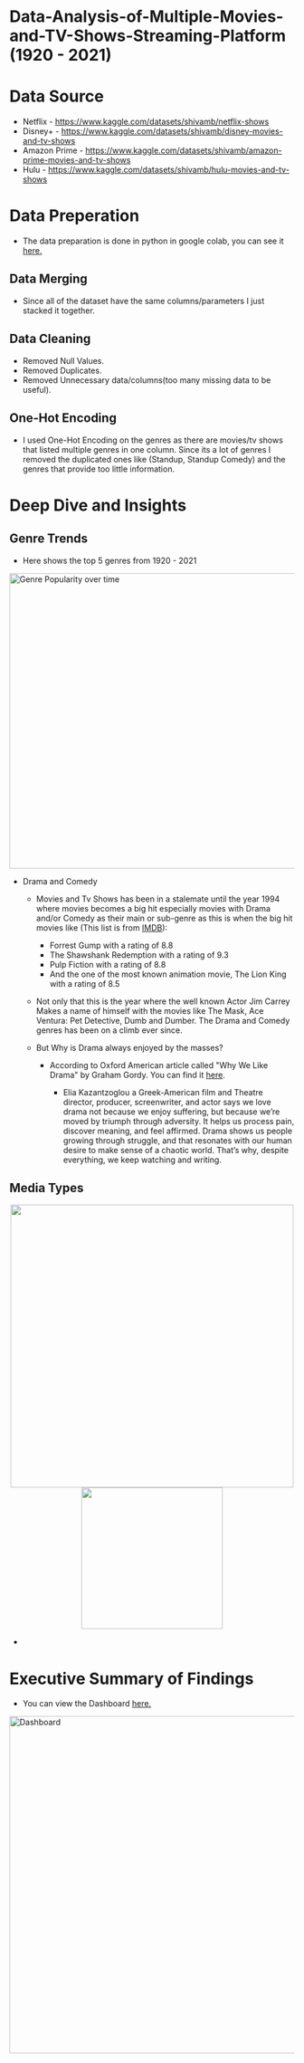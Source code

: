 # Data-Analysis-of-Multiple-Movies-and-TV-Shows-Streaming-Platform (1920 - 2021)

# Data Source
  - Netflix - https://www.kaggle.com/datasets/shivamb/netflix-shows
  - Disney+ - https://www.kaggle.com/datasets/shivamb/disney-movies-and-tv-shows
  - Amazon Prime - https://www.kaggle.com/datasets/shivamb/amazon-prime-movies-and-tv-shows
  - Hulu - https://www.kaggle.com/datasets/shivamb/hulu-movies-and-tv-shows

# Data Preperation
  - The data preparation is done in python in google colab, you can see it [here.](https://github.com/VincentAbas/Data-Analysis-of-Multiple-Movies-and-TV-Shows-Streaming-Platform/blob/d92ecfcb7a1f273619a1236989b68645c5d3a205/Data%20Preperation%20of%20Streaming%20Platform%20Analysis.ipynb)
## Data Merging
  - Since all of the dataset have the same columns/parameters I just stacked it together.

## Data Cleaning
  - Removed Null Values.
  - Removed Duplicates.
  - Removed Unnecessary data/columns(too many missing data to be useful).
    
## One-Hot Encoding
  - I used One-Hot Encoding on the genres as there are movies/tv shows that listed multiple genres in one column. Since its a lot of genres I removed the duplicated ones like (Standup, Standup Comedy) and the genres that provide too little information.

# Deep Dive and Insights

## Genre Trends
 - Here shows the top 5 genres from 1920 - 2021
<img width="1049" height="522" alt="Genre Popularity over time" src="https://github.com/user-attachments/assets/e54f39b8-427b-42ad-b394-a754ed0e041b" />

  - Drama and Comedy
    
    - Movies and Tv Shows has been in a stalemate until the year 1994 where movies becomes a big hit especially movies with Drama and/or Comedy as their main or sub-genre as this is when the big hit movies like (This list is from [IMDB](https://www.imdb.com/list/ls070069226/)):
      - Forrest Gump with a rating of 8.8
      - The Shawshank Redemption with a rating of 9.3
      - Pulp Fiction with a rating of 8.8
      - And the one of the most known animation movie, The Lion King with a rating of 8.5
  
    - Not only that this is the year where the well known Actor Jim Carrey Makes a name of himself with the movies like The Mask, Ace Ventura: Pet Detective, Dumb and Dumber. The Drama and Comedy genres has been on a climb ever since.
  
    - But Why is Drama always enjoyed by the masses?
      - According to Oxford American article called "Why We Like Drama" by Graham Gordy. You can find it [here](https://oxfordamerican.org/magazine/issue-66-fall-2009/why-we-like-drama).
      
        - Elia Kazantzoglou a Greek-American film and Theatre director, producer, screenwriter, and actor says we love drama not because we enjoy suffering, but because we’re moved by triumph through adversity. It helps us process pain, discover meaning, and feel affirmed. Drama shows us people growing through struggle, and that resonates with our human desire to make sense of a chaotic world. That’s why, despite everything, we keep watching and writing.
        
## Media Types
<p align="center">
  <img  width="500" src="https://github.com/user-attachments/assets/5a857dc3-975c-4a14-a68f-f512a7d46186" />
  <img width="250" src="https://github.com/user-attachments/assets/f8f97c1c-54d7-4d96-8ea1-efee372c8f8d" />
</p>

  - 
# Executive Summary of Findings 
  - You can view the Dashboard [here.](https://public.tableau.com/app/profile/vincent.abas/viz/StreamingPlatformAnalysisDashoard/Dashboard1#1)
 <img width="1015" height="596" alt="Dashboard" src="https://github.com/user-attachments/assets/05b71443-08ce-4ada-8e99-021e9d235403" />



  


